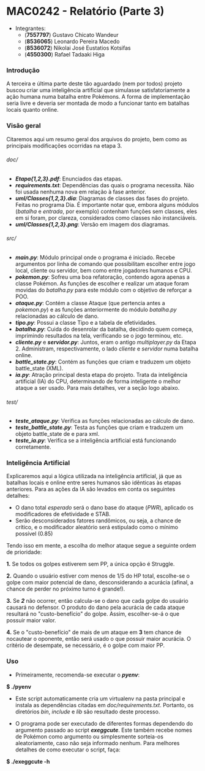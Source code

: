 MAC0242 - Relatório (Parte 3)
=============================

  - Integrantes:
    - (**7557797**) Gustavo Chicato Wandeur
    - (**8536065**) Leonardo Pereira Macedo
    - (**8536072**) Nikolai José Eustatios Kotsifas
    - (**4550300**) Rafael Tadaaki Higa

### Introdução

  A terceira e última parte deste tão aguardado (nem por todos) projeto buscou criar uma inteligência artificial que simulasse satisfatoriamente a ação humana numa batalha entre Pokémons. A forma de implementação seria livre e deveria ser montada de modo a funcionar tanto em batalhas locais quanto online.

### Visão geral

  Citaremos aqui um resumo geral dos arquivos do projeto, bem como as principais modificações ocorridas na etapa 3.

###### doc/

  - ***Etapa{1,2,3}.pdf***: Enunciados das etapas.
  - ***requirements.txt***: Dependências das quais o programa necessita. Não foi usada nenhuma nova em relação à fase anterior.
  - ***uml/Classes{1,2,3}.dia***: Diagramas de classes das fases do projeto. Feitas no programa Dia. É importante notar que, embora alguns módulos (*batalha* e *entrada*, por exemplo) contenham funções sem classes, eles em si foram, por clareza, considerados como classes não instanciáveis.
  - ***uml/Classes{1,2,3}.png***: Versão em imagem dos diagramas.

###### src/

  - ***main.py***: Módulo principal onde o programa é iniciado. Recebe argumentos por linha de comando que possibilitam escolher entre jogo local, cliente ou servidor, bem como entre jogadores humanos e CPU.
  - ***pokemon.py***: Sofreu uma boa refatoração, contendo agora apenas a classe Pokémon. As funções de escolher e realizar um ataque foram movidas do *batalha.py* para este módulo com o objetivo de reforçar a POO.
  - ***ataque.py***: Contém a classe Ataque (que pertencia antes a *pokemon.py*) e as funções anteriormente do módulo *batalha.py* relacionadas ao cálculo de dano.
  - ***tipo.py***: Possui a classe Tipo e a tabela de efetividades.
  - ***batalha.py***: Cuida do desenrolar da batalha, decidindo quem começa, imprimindo resultados na tela, verificando se o jogo terminou, etc.
  - ***cliente.py*** e ***servidor.py***: Juntos, eram o antigo *multiplayer.py* da Etapa 2. Administram, respectivamente, o lado *cliente* e *servidor* numa batalha online.
  - ***battle_state.py***: Contém as funções que criam e traduzem um objeto battle_state (XML).
  - ***ia.py***: Atração principal desta etapa do projeto. Trata da inteligência artificial (IA) do CPU, determinando de forma inteligente o melhor ataque a ser usado. Para mais detalhes, ver a seção logo abaixo.

###### test/

  - ***teste_ataque.py***: Verifica as funções relacionadas ao cálculo de dano.
  - ***teste_battle_state.py***: Testa as funções que criam e traduzem um objeto battle_state de e para xml.
  - ***teste_ia.py***: Verifica se a inteligência artificial está funcionando corretamente.

### Inteligência Artificial

  Explicaremos aqui a lógica utilizada na inteligência artificial, já que as batalhas locais e online entre seres humanos são idênticas às etapas anteriores. Para as ações da IA são levados em conta os seguintes detalhes:

  - O dano total *esperado* será o dano base do ataque (*PWR*), aplicado os modificadores de efetividade e STAB.
  - Serão desconsiderados fatores randômicos, ou seja, a chance de crítico, e o modificador aleatório será estipulado como o mínimo possível (0.85)

  Tendo isso em mente, a escolha do melhor ataque segue a seguinte ordem de prioridade:

  **1.** Se todos os golpes estiverem sem PP, a única opção é Struggle.

  **2.** Quando o usuário estiver com menos de 1/5 do HP total, escolhe-se o golpe com maior potencial de dano, desconsiderando a acurácia (afinal, a chance de perder no próximo turno é grande!).

  **3.** Se ***2*** não ocorrer, então calcula-se o dano que cada golpe do usuário causará no defensor. O produto do dano pela acurácia de cada ataque resultará no "custo-benefício" do golpe. Assim, escolher-se-á o que possuir maior valor.

  **4.** Se o "custo-benefício" de mais de um ataque em **3** tem chance de nocautear o oponente, então será usado o que possuir maior acurácia. O critério de desempate, se necessário, é o golpe com maior PP.

### Uso

  - Primeiramente, recomenda-se executar o ***pyenv***:

  **$ ./pyenv**

  - Este script automaticamente cria um virtualenv na pasta principal e instala as dependências citadas em *doc/requirements.txt*. Portanto, os diretórios *bin*, *include* e *lib* são resultado deste processo.

  - O programa pode ser executado de diferentes formas dependendo do argumento passado ao script ***exeggcute***. Este também recebe nomes de Pokémon como argumento ou simplesmente sorteia-os aleatoriamente, caso não seja informado nenhum. Para melhores detalhes de como executar o script, faça:

  **$ ./exeggcute -h**

